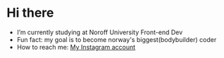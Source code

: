 # Hi there 

- I’m currently studying at Noroff University Front-end Dev
- Fun fact: my goal is to become norway's biggest(bodybuilder) coder
- How to reach me: [My Instagram account](https://www.instagram.com/tristian_oyen/)
